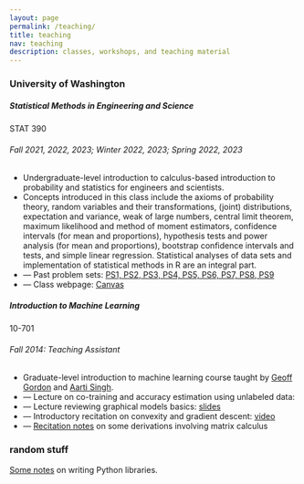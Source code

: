 ```yaml
---
layout: page
permalink: /teaching/
title: teaching
nav: teaching
description: classes, workshops, and teaching material
---
```


<h3 class="mt-4">University of Washington</h3>

<div class="card mt-3">
  <div class="p-3">
    <div class="row">
      <div class="col-sm-10">
        <h5 class="font-weight-bold">Statistical Methods in Engineering and Science</h5>
      </div>
      <div class="col-sm-2 text-left text-sm-right">
        <span class="badge font-weight-bold text-uppercase align-middle">
            STAT 390
        </span>
      </div>
    </div>
    <h6 class="font-italic mt-2 mt-sm-0">Fall 2021, 2022, 2023; Winter 2022, 2023; Spring 2022, 2023  </h6>
    <ul class="card-text font-weight-light list-group list-group-flush">
      <li class="list-group-item">Undergraduate-level introduction to calculus-based introduction to probability and statistics for engineers and
scientists.</li>
      <li class="list-group-item"> Concepts introduced in this class include the axioms of probability theory, random variables and their transformations, (joint) distributions, expectation and variance, weak of large numbers, central limit theorem, maximum likelihood and method of moment estimators, confidence intervals (for mean and proportions), hypothesis tests and power analysis (for mean and proportions), bootstrap confidence intervals and tests, and simple linear regression. Statistical analyses
of data sets and implementation of statistical methods in R are an integral part.</li>
      <li class="list-group-item">— Past problem sets: <a href="...">PS1, PS2, PS3, PS4, PS5, PS6, PS7, PS8, PS9</a> </li>
      <li class="list-group-item">— Class webpage: <a href="...."> Canvas</a></li>
    </ul>
  </div>
</div>

<div class="card mt-3">
  <div class="p-3">
    <div class="row">
      <div class="col-sm-10">
        <h5 class="font-weight-bold">Introduction to Machine Learning</h5>
      </div>
      <div class="col-sm-2 text-left text-sm-right">
        <span class="badge font-weight-bold danger-color-dark text-uppercase align-middle">
            10-701
        </span>
      </div>
    </div>
    <h6 class="font-italic mt-2 mt-sm-0">Fall 2014: Teaching Assistant</h6>
    <ul class="card-text font-weight-light list-group list-group-flush">
      <li class="list-group-item">Graduate-level introduction to machine learning course taught by <a href="http://www.cs.cmu.edu/~ggordon">Geoff Gordon</a> and <a href="http://www.cs.cmu.edu/~aarti">Aarti Singh</a>.</li>
      <li class="list-group-item">— Lecture on co-training and accuracy estimation using unlabeled data: </li>
      <li class="list-group-item">— Lecture reviewing graphical models basics: <a href="/assets/pdf/teaching/graphical_models_review_lecture.pdf">slides</a></li>
      <li class="list-group-item">— Introductory recitation on convexity and gradient descent: <a href="https://www.youtube.com/watch?v=eRYQN4Hty0w">video</a></li>
      <li class="list-group-item">— <a href="/assets/pdf/teaching/some_derivations_involving_matrix_calculus_recitation.pdf">Recitation notes</a> on some derivations involving matrix calculus</li>
    </ul>
  </div>
</div>

<h3 class="mt-4">random stuff</h3>

<div class="col">
  <a href="/assets/pdf/teaching/writing_python_libraries.pdf">Some notes</a> on writing Python libraries.
</div>
